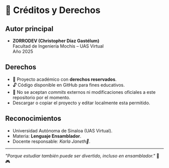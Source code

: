 # 👤 Créditos y Derechos

## Autor principal
- **ZORRODEV (Christopher Díaz Gastélum)**  
  Facultad de Ingeniería Mochis – UAS Virtual  
  Año 2025  

## Derechos
- 📌 Proyecto académico con **derechos reservados**.  
- 🔓 Código disponible en GitHub para fines educativos.  
- 🚫 No se aceptan *commits* externos ni modificaciones oficiales a este repositorio por el momento.
- Descargar o copiar el proyecto y editar localmente esta permitido.

## Reconocimientos
- Universidad Autónoma de Sinaloa (UAS Virtual).  
- Materia: **Lenguaje Ensamblador**.  
- Docente responsable: *Karla Janeth👼*.  

---

*"Porque estudiar también puede ser divertido, incluso en ensamblador."* 🦊🎮
